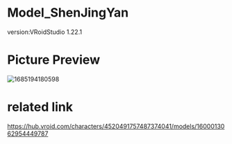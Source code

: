 # Model_ShenJingYan
version:VRoidStudio 1.22.1


# Picture Preview

![1685194180598](https://github.com/Nanfengzhiwo1/Model_ShenJingYan/assets/107869748/81dc67fa-b25f-405c-a61d-72c863b477fd)


# related link
https://hub.vroid.com/characters/4520491757487374041/models/1600013062954449787
